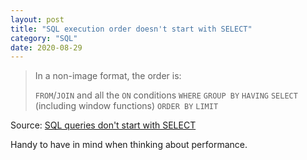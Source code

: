 ```yaml
---
layout: post
title: "SQL execution order doesn't start with SELECT"
category: "SQL"
date: 2020-08-29
---
```


> In a non-image format, the order is:
> 
> `FROM`/`JOIN` and all the `ON` conditions
> `WHERE`
> `GROUP BY`
> `HAVING`
> `SELECT` (including window functions)
> `ORDER BY`
> `LIMIT`

Source: [SQL queries don't start with SELECT](https://jvns.ca/blog/2019/10/03/sql-queries-don-t-start-with-select/)

Handy to have in mind when thinking about performance.
